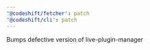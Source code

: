 ```yaml
---
'@codeshift/fetcher': patch
'@codeshift/cli': patch
---
```


Bumps defective version of live-plugin-manager
